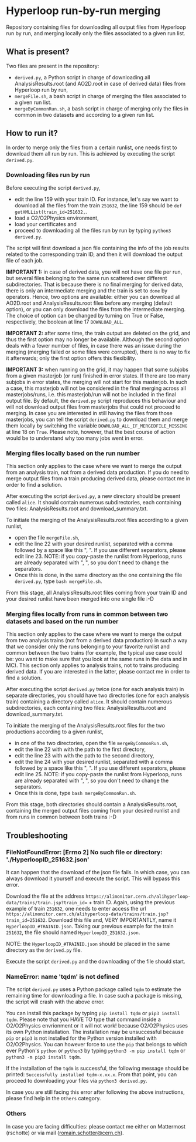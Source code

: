 # Hyperloop run-by-run merging

Repository containing files for downloading all output files from Hyperloop run by run, and merging locally only the files associated to a given run list.

## What is present?
Two files are present in the repository:
- `derived.py`, a Python script in charge of downloading all AnalysisResults.root (and AO2D.root in case of derived data) files from Hyperloop run by run,
- `mergeFile.sh`, a bash script in charge of merging the files associated to a given run list.
- `mergeByCommonRun.sh`, a bash script in charge of merging only the files in common in two datasets and according to a given run list.

## How to run it?

In order to merge only the files from a certain runlist, one needs first to download them all run by run. This is achieved by executing the script `derived.py`.

### Downloading files run by run
Before executing the script `derived.py`, 
- edit the line 159 with your train ID. For instance, let's say we want to download all the files from the train `251632`, the line 159 should be `def getXMLList(train_id=251632,`.
- load a O2/O2Physics environment,
- load your certificates and
- proceed to downloading all the files run by run by typing `python3 derived.py`.

The script will first download a json file containing the info of the job results related to the corresponding train ID, and then it will download the output file of each job.

**IMPORTANT 1:** in case of derived data, you will not have one file per run, but several files belonging to the same run scattered over different subdirectories. That is because there is no final merging for derived data, there is only an intermediate merging and the train is set to `done` by operators.
Hence, two options are available: either you can download all AO2D.root and AnalysisResults.root files before any merging (default option), or you can only download the files from the intermediate merging. The choice of option can be changed by turning on True or False, respectively, the boolean at line 17 `DOWNLOAD_ALL`.

**IMPORTANT 2:** after some time, the train output are deleted on the grid, and thus the first option may no longer be available. Although the second option deals with a fewer number of files, in case there was an issue during the merging (merging failed or some files were corrupted), there is no way to fix it afterwards; only the first option offers this flexibility.

**IMPORTANT 3:** when running on the grid, it may happen that some subjobs from a given masterjob (or run) finished in error states. If there are too many subjobs in error states, the merging will not start for this masterjob. In such a case, this masterjob will not be considered in the final merging across all masterjobs/runs, i.e. this masterjob/run will not be included in the final output file. By default, the `derived.py` script reproduces this behaviour and will not download output files from masterjobs that could not proceed to merging. In case you are interested in still having the files from those masterjobs, you can tell the script `derived.py` to download them and merge them locally by switching the variable `DOWNLOAD_ALL_IF_MERGEDFILE_MISSING` at line 18 on `True`. Please note, however, that the best course of action would be to understand why too many jobs went in error. 

### Merging files locally based on the run number
This section only applies to the case where we want to merge the output from an analysis train, not from a derived data production. If you do need to merge output files from a train producing derived data, please contact me in order to find a solution.

After executing the script `derived.py`, a new directory should be present called `alice`. It should contain numerous subdirectories, each containing two files: AnalysisResults.root and download_summary.txt. 

To initiate the merging of the AnalysisResults.root files according to a given runlist, 
- open the file `mergeFile.sh`,
- edit the line 22 with your desired runlist, separated with a comma followed by a space like this ", ". If you use different separators, please edit line 23.
    NOTE: if you copy-paste the runlist from Hyperloop, runs are already separated with ", ", so you don't need to change the separators.
- Once this is done, in the same directory as the one containing the file `derived.py`, type `bash mergeFile.sh`.

From this stage, all AnalysisResults.root files coming from your train ID and your desired runlist have been merged into one single file :-D

### Merging files locally from runs in common between two datasets and based on the run number
This section only applies to the case where we want to merge the output from two analysis trains (not from a derived data production) in such a way that we consider only the runs belonging to your favorite runlist and common between the two trains (for example, the typical use case could be: you want to make sure that you look at the same runs in the data and in MC). This section only applies to analysis trains, not to trains producing derived data. If you are interested in the latter, please contact me in order to find a solution.

After executing the script `derived.py` twice (one for each analysis train) in separate directories, you should have two directories (one for each analysis train) containing a directory called `alice`. It should contain numerous subdirectories, each containing two files: AnalysisResults.root and download_summary.txt. 

To initiate the merging of the AnalysisResults.root files for the two productions according to a given runlist, 
- in one of the two directories, open the file `mergeByCommonRun.sh`,
- edit the line 22 with with the path to the first directory,
- edit the line 23 with with the path to the second directory,
- edit the line 24 with your desired runlist, separated with a comma followed by a space like this ", ". If you use different separators, please edit line 25.
    NOTE: if you copy-paste the runlist from Hyperloop, runs are already separated with ", ", so you don't need to change the separators.
- Once this is done, type `bash mergeByCommonRun.sh`.

From this stage, both directories should contain a AnalysisResults.root, containing the merged output files coming from your desired runlist and from runs in common between both trains :-D

## Troubleshooting

### FileNotFoundError: [Errno 2] No such file or directory: \'./HyperloopID_251632.json\'
It can happen that the download of the json file fails. In which case, you can always download it yourself and execute the script. This will bypass this error.

Download the file at the address `https://alimonitor.cern.ch/alihyperloop-data/trains/train.jsp?train_id=` + train ID. Again, using the previous example of train `251632`, one needs to enter access the url `https://alimonitor.cern.ch/alihyperloop-data/trains/train.jsp?train_id=251632`. 
Download this file and, VERY IMPORTANTLY, name it `HyperloopID_#TRAINID.json`. Taking our previous example for the train `251632`, the file should named `HyperloopID_251632.json`.

NOTE: the `HyperloopID_#TRAINID.json` should be placed in the same directory as the `derived.py` file.

Execute the script `derived.py` and the downloading of the file should start.

### NameError: name \'tqdm\' is not defined
The script `derived.py` uses a Python package called `tqdm` to estimate the remaining time for downloading a file. In case such a package is missing, the script will crash with the above error.

You can install this package by typing `pip install tqdm` or `pip3 install tqdm`. Please note that you HAVE TO type that command inside a O2/O2Physics envrionment or it will not work! because O2/O2Physics uses its own Python installation. 
The installation may be unsuccessful because `pip` or `pip3` is not installed for the Python version installed with O2/O2Physics. You can however force to use the `pip` that belongs to which ever Python's `python` or `python3` by typing `python3 -m pip install tqdm` or `python3 -m pip3 install tqdm`.

If the installation of the `tqdm` is successful, the following message should be printed: `Successfully installed tqdm-x.xx.x`. From that point, you can proceed to downloading your files via `python3 derived.py`.

In case you are still facing this error after following the above instructions, please find help in the `Others` category.

### Others
In case you are facing difficulties: please contact me either on Mattermost (rschotte) or via mail (romain.schotter@cern.ch).
